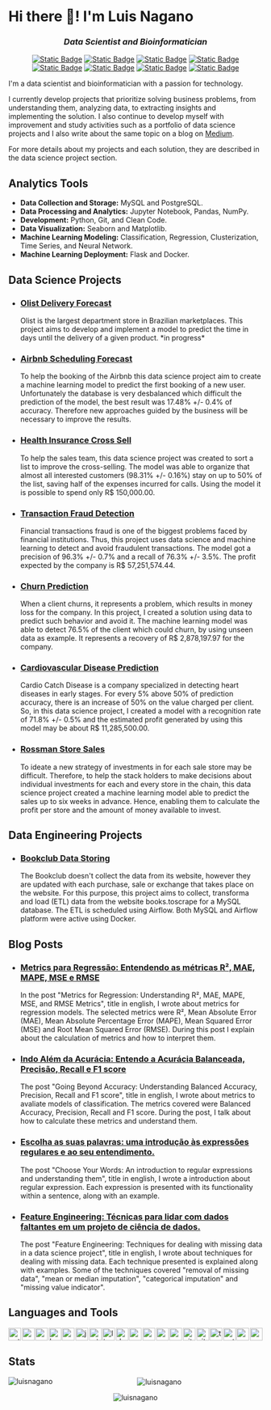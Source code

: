 # Hi there 👋! I'm Luis Nagano

*<h3 align="center">Data Scientist and Bioinformatician</h3>*

<div align="center">
  
[![Static Badge](https://img.shields.io/badge/LinkedIn-blue?style=flat&logo=linkedin&logoColor=white)](www.linkedin.com/in/luis-fernando-nagano-7585b82a8)
[![Static Badge](https://img.shields.io/badge/Medium-black?style=flat&logo=medium&logoColor=white)]()
[![Static Badge](https://img.shields.io/badge/Kaggle-%2320BEFF?style=flat&logo=kaggle&logoColor=white)]()
[![Static Badge](https://img.shields.io/badge/Gmail-red?style=flat&logo=gmail&logoColor=white)](nagano.luis@gmail.com)
[![Static Badge](https://img.shields.io/badge/Google_Scholar-blue?style=flat&logo=googlescholar&logoColor=white)]()
[![Static Badge](https://img.shields.io/badge/ORC_ID-green?style=flat&logo=orcid&logoColor=white)]()
[![Static Badge](https://img.shields.io/badge/Github_Page-black?style=flat&logo=github%20pages&logoColor=white)]()
[![Static Badge](https://img.shields.io/badge/Instagram-blueviolet?style=flat&logo=instagram&logoColor=white)]()
</div>

I'm a data scientist and bioinformatician with a passion for technology.

I currently develop projects that prioritize solving business problems, from understanding them, analyzing data, to extracting insights and implementing the solution. I also continue to develop myself with improvement and study activities such as a portfolio of data science projects and I also write about the same topic on a blog on [Medium](your-medium-url).

For more details about my projects and each solution, they are described in the data science project section.

## Analytics Tools

- **Data Collection and Storage:** MySQL and PostgreSQL.
- **Data Processing and Analytics:** Jupyter Notebook, Pandas, NumPy.
- **Development:** Python, Git, and Clean Code.
- **Data Visualization:** Seaborn and Matplotlib.
- **Machine Learning Modeling:** Classification, Regression, Clusterization, Time Series, and Neural Network.
- **Machine Learning Deployment:** Flask and Docker.

## Data Science Projects

- <h3><a href="your-olist-delivery-forecast-link" style="text-decoration: underline;">Olist Delivery Forecast</a></h3>
  Olist is the largest department store in Brazilian marketplaces. This project aims to develop and implement a model to predict the time in days until the delivery of a given product. *in progress*

- <h3><a href="your-airbnb-scheduling-forecast-link" style="text-decoration: underline;">Airbnb Scheduling Forecast</a></h3>
  To help the booking of the Airbnb this data science project aim to create a machine learning model to predict the first booking of a new user. Unfortunately the database is very desbalanced which difficult the prediction of the model, the best result was 17.48% +/- 0.4% of accuracy. Therefore new approaches guided by the business will be necessary to improve the results.

- <h3><a href="your-health-insurance-cross-sell-link" style="text-decoration: underline;">Health Insurance Cross Sell</a></h3>
  To help the sales team, this data science project was created to sort a list to improve the cross-selling. The model was able to organize that almost all interested customers (98.31% +/- 0.16%) stay on up to 50% of the list, saving half of the expenses incurred for calls. Using the model it is possible to spend only R$ 150,000.00.

- <h3><a href="your-transaction-fraud-detection-link" style="text-decoration: underline;">Transaction Fraud Detection</a></h3>
  Financial transactions fraud is one of the biggest problems faced by financial institutions. Thus, this project uses data science and machine learning to detect and avoid fraudulent transactions. The model got a precision of 96.3% +/- 0.7% and a recall of 76.3% +/- 3.5%. The profit expected by the company is R$ 57,251,574.44.

- <h3><a href="your-churn-prediction-link" style="text-decoration: underline;">Churn Prediction</a></h3>
  When a client churns, it represents a problem, which results in money loss for the company. In this project, I created a solution using data to predict such behavior and avoid it. The machine learning model was able to detect 76.5% of the client which could churn, by using unseen data as example. It represents a recovery of R$ 2,878,197.97 for the company.

- <h3><a href="your-cardiovascular-disease-prediction-link" style="text-decoration: underline;">Cardiovascular Disease Prediction</a></h3>
  Cardio Catch Disease is a company specialized in detecting heart diseases in early stages. For every 5% above 50% of prediction accuracy, there is an increase of 50% on the value charged per client. So, in this data science project, I created a model with a recognition rate of 71.8% +/- 0.5% and the estimated profit generated by using this model may be about R$ 11,285,500.00.

- <h3><a href="your-rossman-store-sales-link" style="text-decoration: underline;">Rossman Store Sales</a></h3>
  To ideate a new strategy of investments in for each sale store may be difficult. Therefore, to help the stack holders to make decisions about individual investments for each and every store in the chain, this data science project created a machine learning model able to predict the sales up to six weeks in advance. Hence, enabling them to calculate the profit per store and the amount of money available to invest.


## Data Engineering Projects

- <h3><a href="your-bookclub-data-storing-link" style="text-decoration: underline;">Bookclub Data Storing</a></h3>
  The Bookclub doesn't collect the data from its website, however they are updated with each purchase, sale or exchange that takes place on the website. For this purpose, this project aims to collect, transforma and load (ETL) data from the website books.toscrape for a MySQL database. The ETL is scheduled using Airflow. Both MySQL and Airflow platform were active using Docker.

## Blog Posts

- <h3><a href="your-metrics-para-regressao-link" style="text-decoration: underline;">Metrics para Regressão: Entendendo as métricas R², MAE, MAPE, MSE e RMSE</a></h3>
  In the post "Metrics for Regression: Understanding R², MAE, MAPE, MSE, and RMSE Metrics", title in english, I wrote about metrics for regression models. The selected metrics were R², Mean Absolute Error (MAE), Mean Absolute Percentage Error (MAPE), Mean Squared Error (MSE) and Root Mean Squared Error (RMSE). During this post I explain about the calculation of metrics and how to interpret them.

- <h3><a href="your-indo-alem-da-acuracia-link" style="text-decoration: underline;">Indo Além da Acurácia: Entendo a Acurácia Balanceada, Precisão, Recall e F1 score</a></h3>
  The post "Going Beyond Accuracy: Understanding Balanced Accuracy, Precision, Recall and F1 score", title in english, I wrote about metrics to avaliate models of classification. The metrics covered were Balanced Accuracy, Precision, Recall and F1 score. During the post, I talk about how to calculate these metrics and understand them.

- <h3><a href="your-escolha-suas-palavras-link" style="text-decoration: underline;">Escolha as suas palavras: uma introdução às expressões regulares e ao seu entendimento.</a></h3>
  The post "Choose Your Words: An introduction to regular expressions and understanding them", title in english, I wrote a introduction about regular expression. Each expression is presented with its functionality within a sentence, along with an example.

- <h3><a href="your-feature-engineering-link" style="text-decoration: underline;">Feature Engineering: Técnicas para lidar com dados faltantes em um projeto de ciência de dados.</a></h3>
  The post "Feature Engineering: Techniques for dealing with missing data in a data science project", title in english, I wrote about techniques for dealing with missing data. Each technique presented is explained along with examples. Some of the techniques covered "removal of missing data", "mean or median imputation", "categorical imputation" and "missing value indicator".


## Languages and Tools

<div align="left" style="display: flex; flex-wrap: wrap; justify-content: space-between;">
  <img src="https://img.shields.io/badge/Python-3776AB?logo=python&logoColor=white&style=for-the-badge" height="25" alt="python logo" />
  <img src="https://img.shields.io/badge/R-276DC3?logo=r&logoColor=white&style=for-the-badge" height="25" alt="r logo" />
  <img src="https://img.shields.io/badge/Perl-39457E?logo=perl&logoColor=white&style=for-the-badge" height="25" alt="perl logo" />
  <img src="https://img.shields.io/badge/GNU Bash-4EAA25?logo=gnubash&logoColor=white&style=for-the-badge" height="25" alt="bash logo" />
  <img src="https://img.shields.io/badge/MySQL-4479A1?logo=mysql&logoColor=white&style=for-the-badge" height="25" alt="mysql logo" />
  <img src="https://img.shields.io/badge/Jupyter-F37626?logo=jupyter&logoColor=black&style=for-the-badge" height="25" alt="jupyter logo" />
  <img src="https://img.shields.io/badge/RStudio-75AADB?logo=rstudio&logoColor=black&style=for-the-badge" height="25" alt="rstudio logo" />
  <img src="https://img.shields.io/badge/Linux-FCC624?logo=linux&logoColor=black&style=for-the-badge" height="25" alt="linux logo" />
  <img src="https://img.shields.io/badge/Docker-2496ED?logo=docker&logoColor=white&style=for-the-badge" height="25" alt="docker logo" />
  <img src="https://img.shields.io/badge/Amazon AWS-232F3E?logo=amazonaws&logoColor=white&style=for-the-badge" height="25" alt="amazonwebservices logo" />
  <img src="https://img.shields.io/badge/Microsoft Azure-0078D4?logo=microsoftazure&logoColor=white&style=for-the-badge" height="25" alt="azure logo" />
  <img src="https://img.shields.io/badge/Google Cloud-4285F4?logo=googlecloud&logoColor=white&style=for-the-badge" height="25" alt="googlecloud logo" />
  <img src="https://img.shields.io/badge/Sass-CC6699?logo=sass&logoColor=black&style=for-the-badge" height="25" alt="sass logo" />
  <img src="https://img.shields.io/badge/Git-F05032?logo=git&logoColor=white&style=for-the-badge" height="25" alt="git logo" />
  <img src="https://img.shields.io/badge/GitHub-181717?logo=github&logoColor=white&style=for-the-badge" height="25" alt="github logo" />
  <img src="https://img.shields.io/badge/TensorFlow-FF6F00?logo=tensorflow&logoColor=black&style=for-the-badge" height="25" alt="tensorflow logo" />
  <img src="https://img.shields.io/badge/PyTorch-EE4C2C?logo=pytorch&logoColor=white&style=for-the-badge" height="25" alt="pytorch logo" />
  <img src="https://img.shields.io/badge/NumPy-013243?logo=numpy&logoColor=white&style=for-the-badge" height="25" alt="numpy logo" />
  <img src="https://img.shields.io/badge/pandas-150458?logo=pandas&logoColor=white&style=for-the-badge" height="25" alt="pandas logo" />
</div>


###

## Stats
<div align="center">
<p><img align="left" src="https://github-readme-stats.vercel.app/api/top-langs?username=luisnagano&show_icons=true&locale=en&layout=compact" alt="luisnagano" /></p>

<p>&nbsp;<img align="center" src="https://github-readme-stats.vercel.app/api?username=luisnagano&show_icons=true&locale=en" alt="luisnagano" /></p>

<p><img align="center" src="https://github-readme-streak-stats.herokuapp.com/?user=luisnagano&" alt="luisnagano" /></p>
</div>
